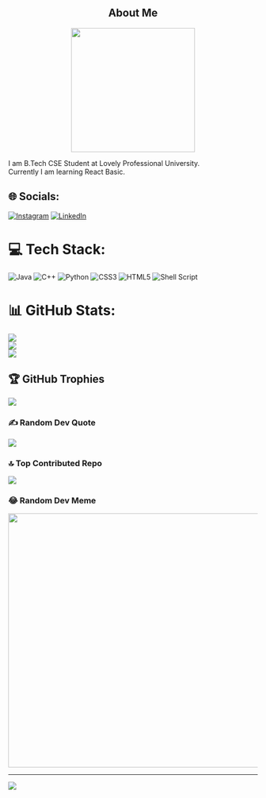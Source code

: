 <h2 align="center"> About Me </h2>
<p align="center">
<img src="https://github.com/skp3214/skp3214/assets/95349420/8df8b7c6-60d1-4454-9950-a48da46ceb3c" width="250" /> 
</p>

I am B.Tech CSE Student at Lovely Professional University.<br>Currently I am learning React Basic.


## 🌐 Socials:
[![Instagram](https://img.shields.io/badge/Instagram-%23E4405F.svg?logo=Instagram&logoColor=white)](https://www.instagram.com/skprajapati3215/) [![LinkedIn](https://img.shields.io/badge/LinkedIn-%230077B5.svg?logo=linkedin&logoColor=white)](https://www.linkedin.com/in/sachin-prajapati-215945226/) 

# 💻 Tech Stack:
![Java](https://img.shields.io/badge/java-%23ED8B00.svg?style=for-the-badge&logo=java&logoColor=white) ![C++](https://img.shields.io/badge/c++-%2300599C.svg?style=for-the-badge&logo=c%2B%2B&logoColor=white) ![Python](https://img.shields.io/badge/python-3670A0?style=for-the-badge&logo=python&logoColor=ffdd54) ![CSS3](https://img.shields.io/badge/css3-%231572B6.svg?style=for-the-badge&logo=css3&logoColor=white) ![HTML5](https://img.shields.io/badge/html5-%23E34F26.svg?style=for-the-badge&logo=html5&logoColor=white) ![Shell Script](https://img.shields.io/badge/shell_script-%23121011.svg?style=for-the-badge&logo=gnu-bash&logoColor=white)
# 📊 GitHub Stats:
![](https://github-readme-stats.vercel.app/api?username=skp3214&theme=dark&hide_border=false&include_all_commits=false&count_private=false)<br/>
![](https://github-readme-streak-stats.herokuapp.com/?user=skp3214&theme=dark&hide_border=false)<br/>
![](https://github-readme-stats.vercel.app/api/top-langs/?username=skp3214&theme=dark&hide_border=false&include_all_commits=false&count_private=false&layout=compact)

## 🏆 GitHub Trophies
![](https://github-profile-trophy.vercel.app/?username=skp3214&theme=onedark&no-frame=false&no-bg=true&margin-w=4)

### ✍️ Random Dev Quote
![](https://quotes-github-readme.vercel.app/api?type=vetical&theme=radical)

### 🔝 Top Contributed Repo
![](https://github-contributor-stats.vercel.app/api?username=skp3214&limit=5&theme=dark&combine_all_yearly_contributions=true)

### 😂 Random Dev Meme
<img src="https://rm.up.railway.app/" width="512px"/>

---
[![](https://visitcount.itsvg.in/api?id=skp3214&icon=2&color=0)](https://visitcount.itsvg.in)

<!-- Proudly created with GPRM ( https://gprm.itsvg.in ) -->
